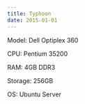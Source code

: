 ```yaml
---
title: Typhoon
date: 2015-01-01
---
```

Model: Dell Optiplex 360

CPU: Pentium 35200 

RAM: 4GB DDR3

Storage: 256GB

OS: Ubuntu Server




